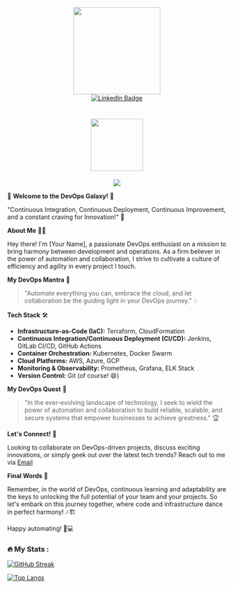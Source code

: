 <div id="header" align="center">
  <img src="https://media.giphy.com/media/dxn6fRlTIShoeBr69N/giphy.gif" width="200"/>
</div>

<div id="badges" align="center">
  <a href="https://www.linkedin.com/in/rachit-s-garg/">
    <img src="https://img.shields.io/badge/LinkedIn-hacker?style=for-the-badge&logo=linkedin&logoColor=white" alt="LinkedIn Badge"/>
  </a>
</div>

<div align="center">
  <img src="https://komarev.com/ghpvc/?username=iamrachit&style=flat-square&color=brightgreen" alt=""/>
</div>

<h1 align="center">
  <img src="https://media.giphy.com/media/KzJkzjggfGN5Py6nkT/giphy.gif" width="120px"/>
</h1>

<div align="center">
  <img src="https://media.giphy.com/media/MC6eSuC3yypCU/giphy.gif" width= auto height= auto/>
</div>


🚀 **Welcome to the DevOps Galaxy!** 🌌

"Continuous Integration, Continuous Deployment, Continuous Improvement, and a constant craving for Innovation!" 🚀

**About Me** 👨‍💻

Hey there! I'm [Your Name], a passionate DevOps enthusiast on a mission to bring harmony between development and operations. As a firm believer in the power of automation and collaboration, I strive to cultivate a culture of efficiency and agility in every project I touch.

**My DevOps Mantra** 📜

> "Automate everything you can, embrace the cloud, and let collaboration be the guiding light in your DevOps journey." 💡

**Tech Stack** 🛠️

- **Infrastructure-as-Code (IaC):** Terraform, CloudFormation
- **Continuous Integration/Continuous Deployment (CI/CD):** Jenkins, GitLab CI/CD, GitHub Actions
- **Container Orchestration:** Kubernetes, Docker Swarm
- **Cloud Platforms:** AWS, Azure, GCP
- **Monitoring & Observability:** Prometheus, Grafana, ELK Stack
- **Version Control:** Git (of course! 😄)

**My DevOps Quest** 🌟

> "In the ever-evolving landscape of technology, I seek to wield the power of automation and collaboration to build reliable, scalable, and secure systems that empower businesses to achieve greatness." 🏆

**Let's Connect!** 👋

Looking to collaborate on DevOps-driven projects, discuss exciting innovations, or simply geek out over the latest tech trends? Reach out to me via [Email](mailto:rachit.works4u@gmail.com)

**Final Words** 💬

Remember, in the world of DevOps, continuous learning and adaptability are the keys to unlocking the full potential of your team and your projects. So let's embark on this journey together, where code and infrastructure dance in perfect harmony! 🎶🏗️

Happy automating! 🤖💻


### :fire: My Stats :

[![GitHub Streak](http://github-readme-streak-stats.herokuapp.com?user=iamrachit&theme=hacker&hide_border=true)](https://git.io/streak-stats)

[![Top Langs](https://github-readme-stats.vercel.app/api/top-langs/?username=iamrachit&layout=compact&theme=merko)](https://github.com/anuraghazra/github-readme-stats)


<!---
iamrachit/iamrachit is a ✨ special ✨ repository because its `README.md` (this file) appears on your GitHub profile.
You can click the Preview link to take a look at your changes.
--->
